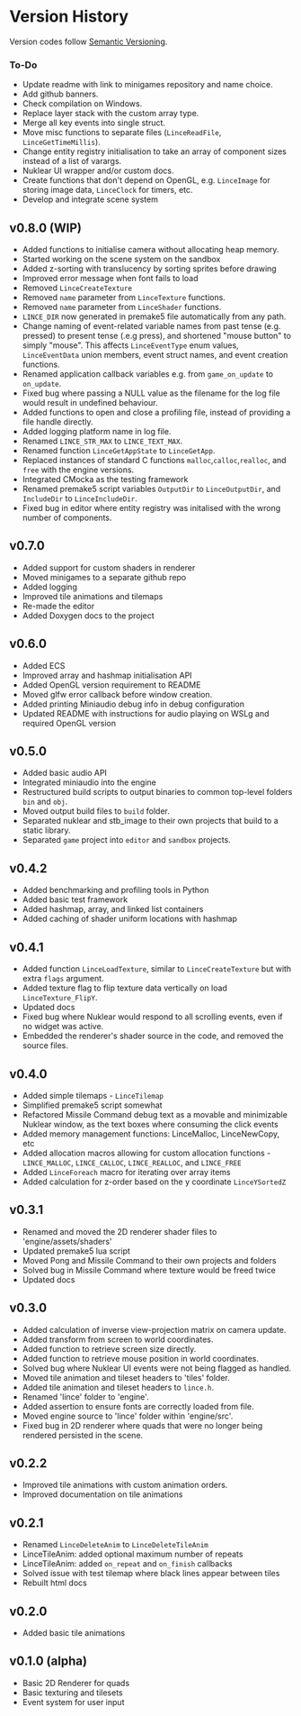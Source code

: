 # Version History

Version codes follow [Semantic Versioning](https://semver.org/).

### To-Do
- Update readme with link to minigames repository and name choice.
- Add github banners.
- Check compilation on Windows.
- Replace layer stack with the custom array type.
- Merge all key events into single struct.
- Move misc functions to separate files (`LinceReadFile`, `LinceGetTimeMillis`). 
- Change entity registry initialisation to take an array of component sizes instead of a list of varargs.
- Nuklear UI wrapper and/or custom docs.
- Create functions that don't depend on OpenGL, e.g. `LinceImage` for storing image data, `LinceClock` for timers, etc. 
- Develop and integrate scene system

## v0.8.0 (WIP)
- Added functions to initialise camera without allocating heap memory.
- Started working on the scene system on the sandbox
- Added z-sorting with translucency by sorting sprites before drawing
- Improved error message when font fails to load
- Removed `LinceCreateTexture`
- Removed `name` parameter from `LinceTexture` functions.
- Removed `name` parameter from `LinceShader` functions.
- `LINCE_DIR` now generated in premake5 file automatically from any path.
- Change naming of event-related variable names from past tense (e.g. pressed) to present tense (.e.g press), and shortened "mouse button" to simply "mouse". This affects `LinceEventType` enum values, `LinceEventData` union members, event struct names, and event creation functions.
- Renamed application callback variables e.g. from `game_on_update` to `on_update`.
- Fixed bug where passing a NULL value as the filename for the log file would result in undefined behaviour.
- Added functions to open and close a profiling file, instead of providing a file handle directly.
- Added logging platform name in log file.
- Renamed `LINCE_STR_MAX` to `LINCE_TEXT_MAX`.
- Renamed function `LinceGetAppState` to `LinceGetApp`.
- Replaced instances of standard C functions `malloc`,`calloc`,`realloc`, and `free` with the engine versions.
- Integrated CMocka as the testing framework
- Renamed premake5 script variables `OutputDir` to `LinceOutputDir`, and `IncludeDir` to `LinceIncludeDir`.
- Fixed bug in editor where entity registry was initalised with the wrong number of components.

## v0.7.0
- Added support for custom shaders in renderer
- Moved minigames to a separate github repo
- Added logging
- Improved tile animations and tilemaps
- Re-made the editor
- Added Doxygen docs to the project

## v0.6.0
- Added ECS
- Improved array and hashmap initialisation API
- Added OpenGL version requirement to README
- Moved glfw error callback before window creation.
- Added printing Miniaudio debug info in debug configuration
- Updated README with instructions for audio playing on WSLg and required OpenGL version

## v0.5.0
- Added basic audio API
- Integrated miniaudio into the engine
- Restructured build scripts to output binaries to common top-level folders `bin` and `obj`.
- Moved output build files to `build` folder.
- Separated nuklear and stb\_image to their own projects that build to a static library.
- Separated `game` project into `editor` and `sandbox` projects.


## v0.4.2
- Added benchmarking and profiling tools in Python
- Added basic test framework
- Added hashmap, array, and linked list containers
- Added caching of shader uniform locations with hashmap


## v0.4.1
- Added function `LinceLoadTexture`, similar to `LinceCreateTexture` but with extra `flags` argument.
- Added texture flag to flip texture data vertically on load `LinceTexture_FlipY`.
- Updated docs
- Fixed bug where Nuklear would respond to all scrolling events, even if no widget was active.
- Embedded the renderer's shader source in the code, and removed the source files.


## v0.4.0
- Added simple tilemaps - `LinceTilemap`
- Simplified premake5 script somewhat
- Refactored Missile Command debug text as a movable and minimizable Nuklear window, as the text boxes where consuming the click events
- Added memory management functions: LinceMalloc, LinceNewCopy, etc
- Added allocation macros allowing for custom allocation functions - `LINCE_MALLOC`, `LINCE_CALLOC`, `LINCE_REALLOC`, and `LINCE_FREE`
- Added `LinceForeach` macro for iterating over array items
- Added calculation for z-order based on the y coordinate `LinceYSortedZ`

## v0.3.1
- Renamed and moved the 2D renderer shader files to 'engine/assets/shaders'
- Updated premake5 lua script
- Moved Pong and Missile Command to their own projects and folders
- Solved bug in Missile Command where texture would be freed twice
- Updated docs

## v0.3.0
- Added calculation of inverse view-projection matrix on camera update.
- Added transform from screen to world coordinates.
- Added function to retrieve screen size directly.
- Added function to retrieve mouse position in world coordinates.
- Solved bug where Nuklear UI events were not being flagged as handled.
- Moved tile animation and tileset headers to 'tiles' folder.
- Added tile animation and tileset headers to `lince.h`.
- Renamed 'lince' folder to 'engine'.
- Added assertion to ensure fonts are correctly loaded from file.
- Moved engine source to 'lince' folder within 'engine/src'.
- Fixed bug in 2D renderer where quads that were no longer being rendered persisted in the scene.

## v0.2.2
- Improved tile animations with custom animation orders.
- Improved documentation on tile animations

## v0.2.1
- Renamed `LinceDeleteAnim` to `LinceDeleteTileAnim`
- LinceTileAnim: added optional maximum number of repeats
- LinceTileAnim: added `on_repeat` and `on_finish` callbacks
- Solved issue with test tilemap where black lines appear between tiles
- Rebuilt html docs

## v0.2.0
- Added basic tile animations

## v0.1.0 (alpha)
- Basic 2D Renderer for quads
- Basic texturing and tilesets
- Event system for user input
